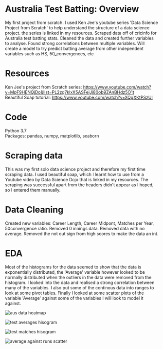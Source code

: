 # Australia Test Batting: Overview
My first project from scratch. I used Ken Jee's youtube series 'Data Science Project from Scratch' to help understand the structure of a data science project. the series is linked in my resources.
Scraped data off of cricinfo for Australia test batting stats. 
Cleaned the data and created further variables to analyse.
Found strong correlations between multiple variables.
Will create a model to try predict batting average from other independent variables such as HS, 50_convergences, etc

# Resources
Ken Jee's project from Scratch series: https://www.youtube.com/watch?v=MpF9HENQjDo&list=PL2zq7klxX5ASFejJj80ob9ZAnBHdz5O1t \
Beautiful Soap tutorial: https://www.youtube.com/watch?v=XQgXKtPSzUI

# Code
Python 3.7\
Packages: pandas, numpy, matplotlib, seaborn

# Scraping data
This was my first solo data science project and therefore my first time scraping data. I used beautiful soap, which I learnt how to use from a Youtube video by Data Science Dojo that is linked in my resources.
The scraping was successful apart from the headers didn't appear as I hoped, so I entered them manually.

# Data Cleaning
Created new variables: Career Length, Career Midpont, Matches per Year, 50convergence ratio.
Removed 0 innings data. 
Removed data with no average.
Removed the not out sign from high scores to make the data an int.

# EDA
Most of the histograms for the data seemed to show that the data is exponentially distributed, the 'Average' variable however looked to be normally distributed when the outliers in the data were removed from the histogram. I looked into the data and realised a strong correlation between many of the variables. I also put some of the continous data into ranges to look at some pivot tables. Finally I looked at some scatter plots of the variable 'Average' against some of the variables I will look to model it against. 

![aus data heatmap](https://user-images.githubusercontent.com/54070085/90396550-55578b80-e08e-11ea-8b49-9e30692c875e.png)

![test averages hisogram](https://user-images.githubusercontent.com/54070085/90396609-6ef8d300-e08e-11ea-9acd-bc248eecf038.png)

![test matches hisogram](https://user-images.githubusercontent.com/54070085/90396678-8637c080-e08e-11ea-8fc4-f3da549f80ee.png)

![average against runs scatter](https://user-images.githubusercontent.com/54070085/90396188-adda5900-e08d-11ea-8b3d-14d6afa83559.png)




